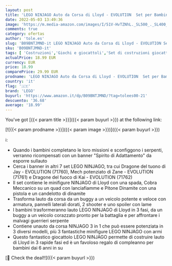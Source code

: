 ```yaml
---
layout: post
title: 'LEGO NINJAGO Auto da Corsa di Lloyd - EVOLUTION  Set per Bambini di 6 Anni con Quad  Guerrieri Serpente e Banner da Collezione  71763'
date: 2022-05-03 13:49:36
image: 'https://m.media-amazon.com/images/I/51V-HvTZNhL._SL500_._SL400_.jpg'
comments: true
category: ofertas
author: 'tole.es'
slug: 'B09BNTJMND-it LEGO NINJAGO Auto da Corsa di Lloyd - EVOLUTION Set per...'
sku: 'B09BNTJMND-it'
tags: [ 'Costruzioni','Giochi e giocattoli','Set di costruzioni giocattolo','lego','🇮🇹', ]
actualPrice: 18.99 EUR
currency: EUR
price: 18.99
comparePrice: 29.99 EUR
prodname: 'LEGO NINJAGO Auto da Corsa di Lloyd - EVOLUTION  Set per Bambini di 6 Anni con Quad  Guerrieri Serpente e Banner da Collezione  71763'
country: 'it'
flag: '🇮🇹'
brand: 'LEGO'
buyurl: 'https://www.amazon.it/dp/B09BNTJMND/?tag=tolees00-21'
descuento: '36.68'
average: '18.99'
---
```


You've got [{{< param title >}}]({{< param buyurl >}}) at the following link:

[![{{< param prodname >}}]({{< param image >}})]({{< param buyurl >}})

ℹ️:

- Quando i bambini completano le loro missioni e sconfiggono i serpenti, verranno ricompensati con un banner "Spirito di Adattamento" da esporre sullauto
- Cerca i banner in altri 7 set LEGO NINJAGO, tra cui Dragone del tuono di Jay - EVOLUTION (71760), Mech potenziato di Zane - EVOLUTION (71761) e Dragone del fuoco di Kai - EVOLUTION (71762)
- Il set contiene le minifigure NINJAGO di Lloyd con una spada, Cobra Meccanico su un quad con lanciafiamme e Pitone Dinamite con una pistola e un candelotto di dinamite
- Trasforma lauto da corsa da un buggy a un veicolo potente e veloce con armatura, pannelli laterali dorati, 2 shooter e uno spoiler con lame
- I bambini trasformeranno lauto LEGO NINJAGO di Lloyd in 3 fasi, da un buggy a un veicolo corazzato pronto per la battaglia e per affrontare i malvagi guerrieri serpente
- Contiene unauto da corsa NINJAGO 3 in 1 che può essere potenziata in 3 diversi modelli, più 3 fantastiche minifigure LEGO NINJAGO con armi
- Questo fantastico giocattolo LEGO NINJAGO permette di costruire lauto di Lloyd in 3 rapide fasi ed è un favoloso regalo di compleanno per bambini dai 6 anni in su

[🛒 Check the deal!!]({{< param buyurl >}})
